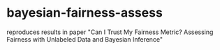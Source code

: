 # bayesian-fairness-assess
reproduces results in paper "Can I Trust My Fairness Metric? Assessing Fairness with Unlabeled Data and Bayesian Inference"

